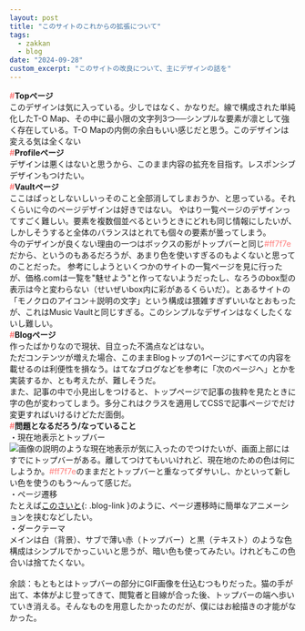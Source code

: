 ```yaml
---
layout: post
title: "このサイトのこれからの拡張について"
tags:
  - zakkan
  - blog
date: "2024-09-28"
custom_excerpt: "このサイトの改良について、主にデザインの話を"
---
```

<strong><font color="#ff7f7e">#</font>Topページ</strong><br>
このデザインは気に入っている。少しではなく、かなりだ。線で構成された単純化したT-O Map、その中に最小限の文字列3つ──シンプルな要素が凛として強く存在している。T-O Mapの内側の余白もいい感じだと思う。このデザインは変える気は全くない<br>
<strong><font color="#ff7f7e">#</font>Profileページ</strong><br>
デザインは悪くはないと思うから、このまま内容の拡充を目指す。レスポンシブデザインもつけたい。<br>
<strong><font color="#ff7f7e">#</font>Vaultページ</strong><br>
ここはぱっとしないしいっそのこと全部消してしまおうか、と思っている。それくらいに今のページデザインは好きではない。
やはり一覧ページのデザインってすごく難しい。要素を複数個並べるというときにどれも同じ情報にしたいが、しかしそうすると全体のバランスはとれても個々の要素が曇ってしまう。<br>
今のデザインが良くない理由の一つはボックスの影がトップバーと同じ<font color="#ff7f7e">#ff7f7e</font>だから、というのもあるだろうが、あまり色を使いすぎるのもよくないと思ってのことだった。
参考にしようといくつかのサイトの一覧ページを見に行ったが、価格.comは一覧を"魅せよう"と作ってないようだったし、なろうのbox型の表示は今と変わらない（せいぜいbox内に彩があるくらいだ）。とあるサイトの「モノクロのアイコン＋説明の文字」という構成は猥雑すぎずいいなとおもったが、これはMusic Vaultと同じすぎる。このシンプルなデザインはなくしたくないし難しい。<br>
<strong><font color="#ff7f7e">#</font>Blogページ</strong><br>
作ったばかりなので現状、目立った不満点などはない。<br>
ただコンテンツが増えた場合、このままBlogトップの1ページにすべての内容を載せるのは利便性を損なう。はてなブログなどを参考に「次のページへ」とかを実装するか、とも考えたが、難しそうだ。<br>
また、記事の中で小見出しをつけると、トップページで記事の抜粋を見たときに字の色が変わってしまう。多分これはクラスを適用してCSSで記事ページでだけ変更すればいけるけどただ面倒。<br>
<strong><font color="#ff7f7e">#</font>問題となるだろう/なっていること</strong><br>
・現在地表示とトップバー<br>
![画像の説明](/blog/assets/images/blog/current.jpg)のような現在地表示が気に入ったのでつけたいが、画面上部にはすでにトップバーがある。離してつけてもいいけれど、現在地のための色は何にしようか。<font color="#ff7f7e">#ff7f7e</font>のままだとトップバーと重なってダサいし、かといって新しい色を使うのもう～んって感じだ。<br>
・ページ遷移<br>
たとえば[このさいと](https://lopan.jp){: .blog-link }のように、ページ遷移時に簡単なアニメーションを挟むなどしたい。<br>
・ダークテーマ<br>
メインは白（背景）、サブで薄い赤（トップバー）と黒（テキスト）のような色構成はシンプルでかっこいいと思うが、暗い色も使ってみたい。けれどもこの色合いは捨てたくない。<br>
<br>
余談：もともとはトップバーの部分にGIF画像を仕込むつもりだった。猫の手が出て、本体がよじ登ってきて、閲覧者と目線が合った後、トップバーの端へ歩いていき消える。そんなものを用意したかったのだが、僕にはお絵描きの才能がなかった。
